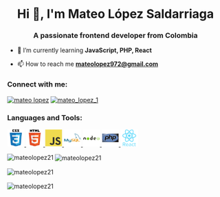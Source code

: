 <h1 align="center">Hi 👋, I'm Mateo López Saldarriaga</h1>
<h3 align="center">A passionate frontend developer from Colombia</h3>

- 🌱 I’m currently learning **JavaScript, PHP, React**

- 📫 How to reach me **mateolopez972@gmail.com**

<h3 align="left">Connect with me:</h3>
<p align="left">
<a href="https://fb.com/mateo lopez" target="blank"><img align="center" src="https://raw.githubusercontent.com/rahuldkjain/github-profile-readme-generator/master/src/images/icons/Social/facebook.svg" alt="mateo lopez" height="30" width="40" /></a>
<a href="https://instagram.com/mateo_lopez_1" target="blank"><img align="center" src="https://raw.githubusercontent.com/rahuldkjain/github-profile-readme-generator/master/src/images/icons/Social/instagram.svg" alt="mateo_lopez_1" height="30" width="40" /></a>
</p>

<h3 align="left">Languages and Tools:</h3>
<p align="left"> <a href="https://www.w3schools.com/css/" target="_blank" rel="noreferrer"> <img src="https://raw.githubusercontent.com/devicons/devicon/master/icons/css3/css3-original-wordmark.svg" alt="css3" width="40" height="40"/> </a> <a href="https://www.w3.org/html/" target="_blank" rel="noreferrer"> <img src="https://raw.githubusercontent.com/devicons/devicon/master/icons/html5/html5-original-wordmark.svg" alt="html5" width="40" height="40"/> </a> <a href="https://developer.mozilla.org/en-US/docs/Web/JavaScript" target="_blank" rel="noreferrer"> <img src="https://raw.githubusercontent.com/devicons/devicon/master/icons/javascript/javascript-original.svg" alt="javascript" width="40" height="40"/> </a> <a href="https://www.mysql.com/" target="_blank" rel="noreferrer"> <img src="https://raw.githubusercontent.com/devicons/devicon/master/icons/mysql/mysql-original-wordmark.svg" alt="mysql" width="40" height="40"/> </a> <a href="https://nodejs.org" target="_blank" rel="noreferrer"> <img src="https://raw.githubusercontent.com/devicons/devicon/master/icons/nodejs/nodejs-original-wordmark.svg" alt="nodejs" width="40" height="40"/> </a> <a href="https://www.php.net" target="_blank" rel="noreferrer"> <img src="https://raw.githubusercontent.com/devicons/devicon/master/icons/php/php-original.svg" alt="php" width="40" height="40"/> </a> <a href="https://reactjs.org/" target="_blank" rel="noreferrer"> <img src="https://raw.githubusercontent.com/devicons/devicon/master/icons/react/react-original-wordmark.svg" alt="react" width="40" height="40"/> </a> </p>

<p><img align="left" src="https://github-readme-stats.vercel.app/api/top-langs?username=mateolopez21&show_icons=true&locale=en&layout=compact" alt="mateolopez21" /></p>

<p>&nbsp;<img align="center" src="https://github-readme-stats.vercel.app/api?username=mateolopez21&show_icons=true&locale=en" alt="mateolopez21" /></p>

<p><img align="center" src="https://github-readme-streak-stats.herokuapp.com/?user=mateolopez21&" alt="mateolopez21" /></p>

<p><img align="center" src="https://github-readme-streak-stats.herokuapp.com/?user=mateolopez21&" alt="mateolopez21" /></p>
